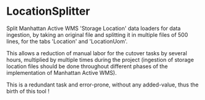 # LocationSplitter
Split Manhattan Active WMS 'Storage Location' data loaders for data ingestion, by taking an original file and splitting it in multiple files of 500 lines, for the tabs 'Location' and 'LocationUom'.

This allows a reduction of manual labor for the cutover tasks by several hours, multiplied by multiple times during the project (ingestion of storage location files should be done throughout different phases of the implementation of Manhattan Active WMS). 

This is a redundant task and error-prone, without any added-value, thus the birth of this tool !
